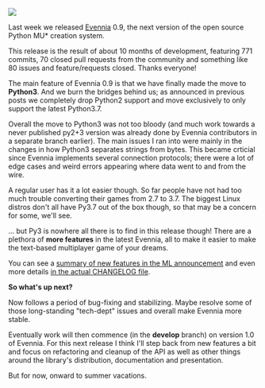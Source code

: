[![](https://1.bp.blogspot.com/-2Axqwk9ps84/Ui8fvdZ3ReI/AAAAAAAAB-M/mNkREiXqmJM8Ilz-VmP3V-4YhazaZJIIQCPcBGAYYCw/s1600/evennia_logo_small.png)](https://1.bp.blogspot.com/-2Axqwk9ps84/Ui8fvdZ3ReI/AAAAAAAAB-M/mNkREiXqmJM8Ilz-VmP3V-4YhazaZJIIQCPcBGAYYCw/s1600/evennia_logo_small.png)

Last week we released [Evennia](http://www.evennia.com/) 0.9, the next version of the open source Python MU* creation system.  
  
This release is the result of about 10 months of development, featuring 771 commits, 70 closed pull requests from the community and something like 80 issues and feature/requests closed. Thanks everyone!  
  
  
  
The main feature of Evennia 0.9 is that we have finally made the move to **Python3**. And we burn the bridges behind us; as announced in previous posts we completely drop Python2 support and move exclusively to only support the latest Python3.7.  
  
Overall the move to Python3 was not too bloody (and much work towards a never published py2+3 version was already done by Evennia contributors in a separate branch earlier). The main issues I ran into were mainly in the changes in how Python3 separates strings from bytes. This became crticial since Evennia implements several connection protocols; there were a lot of edge cases and weird errors appearing where data went to and from the wire.  
  
A regular user has it a lot easier though. So far people have not had too much trouble converting their games from 2.7 to 3.7. The biggest Linux distros don't all have Py3.7 out of the box though, so that may be a concern for some, we'll see.  
  
... but Py3 is nowhere all there is to find in this release though! There are a plethora of **more features** in the latest Evennia, all to make it easier to make the text-based multiplayer game of your dreams.  
  
You can see a [summary of new features in the ML announcement](https://groups.google.com/forum/#!category-topic/evennia/evennia-news/cOs4HWh0MFQ) and even more details [in the actual CHANGELOG file](https://github.com/evennia/evennia/blob/master/CHANGELOG.md).  
  
  
**So what's up next?**  
  
Now follows a period of bug-fixing and stabilizing. Maybe resolve some of those long-standing "tech-dept" issues and overall make Evennia more stable.  
  
Eventually work will then commence (in the **develop** branch) on version 1.0 of Evennia. For this next release I think I'll step back from new features a bit and focus on refactoring and cleanup of the API as well as other things around the library's distribution, documentation and presentation.  
  
But for now, onward to summer vacations.